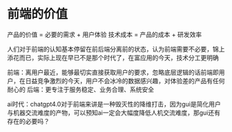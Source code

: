 # 前端的价值
产品的价值 = 必要的需求 + 用户体验
技术成本 = 产品的成本 + 研发效率

人们对于前端的认知基本停留在前后端分离前的状态，认为前端需要不必要，锦上添花而已，实际上现在早已不是那个时代了，在富应用的今天，技术分工更明确

前端：离用户最近，能够最切实直接获取用户的要求，忽略底层逻辑的话前端即用户，在日益竞争激烈的今天，用户不会冰冷的数据感兴趣，对体验差的产品有任何耐心的
后端：更专注于服务稳定、业务合理、系统安全

ai时代：chatgpt4.0对于前端来讲是一种毁灭性的降维打击，因为gui是简化用户与机器交流难度的产物，可以预知ai一定会大幅度降低人机交流难度，那gui还有存在的必要吗？
